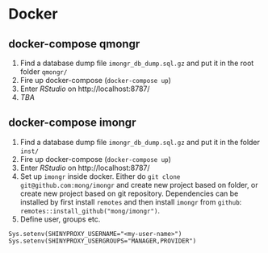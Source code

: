 # Docker

## docker-compose qmongr

1. Find a database dump file `imongr_db_dump.sql.gz` and put it in the root folder `qmongr/`
2. Fire up docker-compose (`docker-compose up`)
3. Enter *RStudio* on http://localhost:8787/
4. *TBA*

## docker-compose imongr

1. Find a database dump file `imongr_db_dump.sql.gz` and put it in the folder `inst/`
2. Fire up docker-compose (`docker-compose up`)
3. Enter *RStudio* on http://localhost:8787/
4. Set up `imongr` inside docker. Either do `git clone git@github.com:mong/imongr` and create new project based on folder, or create new project based on git repository. Dependencies can be installed by first install `remotes` and then install `imongr` from `github`: `remotes::install_github("mong/imongr")`.
5. Define user, groups etc.
```
Sys.setenv(SHINYPROXY_USERNAME="<my-user-name>")
Sys.setenv(SHINYPROXY_USERGROUPS="MANAGER,PROVIDER")
```
